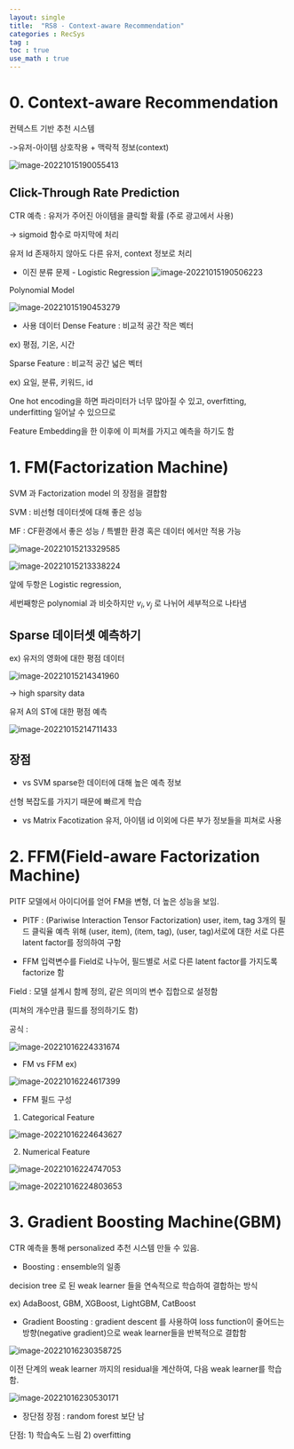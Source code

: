 ```yaml
---
layout: single
title:  "RS8 - Context-aware Recommendation"
categories : RecSys
tag : 
toc : true
use_math : true
---
```


# 0. Context-aware Recommendation
컨텍스트 기반 추천 시스템

->유저-아이템 상호작용 + 맥락적 정보(context)

![image-20221015190055413](/images/2022-10-15-RecSys8/image-20221015190055413.png)


## Click-Through Rate Prediction
CTR 예측 : 유저가 주어진 아이템을 클릭할 확률 (주로 광고에서 사용)

-> sigmoid 함수로 마지막에 처리

유저 Id 존재하지 않아도 다른 유저, context 정보로 처리

+ 이진 분류 문제 - Logistic Regression
![image-20221015190506223](/images/2022-10-15-RecSys8/image-20221015190506223.png)

Polynomial Model

![image-20221015190453279](/images/2022-10-15-RecSys8/image-20221015190453279.png)

+ 사용 데이터
Dense Feature : 비교적 공간 작은 벡터 

ex) 평점, 기온, 시간

Sparse Feature : 비교적 공간 넓은 벡터

ex) 요일, 분류, 키워드, id

One hot encoding을 하면 파라미터가 너무 많아질 수 있고, overfitting, underfitting 일어날 수 있으므로

Feature Embedding을 한 이후에 이 피쳐를 가지고 예측을 하기도 함



# 1. FM(Factorization Machine)
SVM 과 Factorization model 의 장점을 결합함

SVM : 비선형 데이터셋에 대해 좋은 성능

MF : CF환경에서 좋은 성능 / 특별한 환경 혹은 데이터 에서만 적용 가능

![image-20221015213329585](/images/2022-10-15-RecSys8/image-20221015213329585.png)

![image-20221015213338224](/images/2022-10-15-RecSys8/image-20221015213338224.png)

앞에 두항은 Logistic regression,

세번째항은 polynomial 과 비슷하지만 $v_i , v_j$ 로 나뉘어 세부적으로 나타냄


## Sparse 데이터셋 예측하기
ex) 유저의 영화에 대한 평점 데이터

![image-20221015214341960](/images/2022-10-15-RecSys8/image-20221015214341960.png)

-> high sparsity data

유저 A의 ST에 대한 평점 예측

![image-20221015214711433](/images/2022-10-15-RecSys8/image-20221015214711433.png)


## 장점
+ vs SVM
sparse한 데이터에 대해 높은 예측 정보

선형 복잡도를 가지기 때문에 빠르게 학습

+ vs Matrix Facotization
유저, 아이템 id 이외에 다른 부가 정보들을 피쳐로 사용






# 2. FFM(Field-aware Factorization Machine)
PITF 모델에서 아이디어를 얻어 FM을 변형, 더 높은 성능을 보임.

+ PITF : (Pariwise Interaction Tensor Factorization)
user, item, tag 3개의 필드 클릭율 예측 위해 (user, item), (item, tag), (user, tag)서로에 대한 서로 다른 latent factor를 정의하여 구함


+ FFM
입력변수를 Field로 나누어, 필드별로 서로 다른 latent factor를 가지도록 factorize 함

Field : 모델 설계시 함께 정의, 같은 의미의 변수 집합으로 설정함

(피쳐의 개수만큼 필드를 정의하기도 함)

공식 :

![image-20221016224331674](/images/2022-10-15-RecSys8/image-20221016224331674.png)

+ FM vs FFM
ex)

![image-20221016224617399](/images/2022-10-15-RecSys8/image-20221016224617399.png)

+ FFM 필드 구성
1) Categorical Feature

![image-20221016224643627](/images/2022-10-15-RecSys8/image-20221016224643627.png)

2) Numerical Feature

![image-20221016224747053](/images/2022-10-15-RecSys8/image-20221016224747053.png)

![image-20221016224803653](/images/2022-10-15-RecSys8/image-20221016224803653.png)




# 3. Gradient Boosting Machine(GBM)
CTR 예측을 통해 personalized 추천 시스템 만들 수 있음.


+ Boosting
: ensemble의 일종

decision tree 로 된 weak learner 들을 연속적으로 학습하여 결합하는 방식

ex) AdaBoost, GBM, XGBoost, LightGBM, CatBoost

+ Gradient Boosting
: gradient descent 를 사용하여 loss function이 줄어드는 방향(negative gradient)으로 weak learner들을 반복적으로 결합함

![image-20221016230358725](/images/2022-10-15-RecSys8/image-20221016230358725.png)

이전 단계의 weak learner 까지의 residual을 계산하여, 다음 weak learner를 학습함.

![image-20221016230530171](/images/2022-10-15-RecSys8/image-20221016230530171.png)


+ 장단점
장점 : random forest 보단 남

단점: 1) 학습속도 느림 2) overfitting